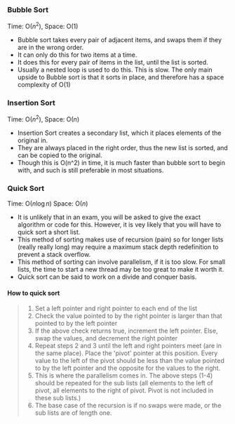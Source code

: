 ### Bubble Sort
Time: O($n^2$), Space: O($1$)
*  Bubble sort takes every pair of adjacent items, and swaps them if they are in the wrong order.
* It can only do this for two items at a time.
* It does this for every pair of items in the list, until the list is sorted.
* Usually a nested loop is used to do this. This is slow.
The only main upside to Bubble sort is that it sorts in place, and therefore has a space complexity of O(1)

### Insertion Sort 
Time: O($n^2$), Space: O($n$)
* Insertion Sort creates a secondary list, which it places elements of the original in.
* They are always placed in the right order, thus the new list is sorted, and can be copied to the original.
* Though this is O(n^2) in time, it is much faster than bubble sort to begin with, and such is still preferable in most situations.

### Quick Sort
Time: O($n\log n$) Space: O($n$)
* It is unlikely that in an exam, you will be asked to give the exact algorithm or code for this. However, it is vey likely that you will have to quick sort a short list.
* This method of sorting makes use of recursion (pain) so for longer lists (really really long) may require a maximum stack depth redefinition to prevent a stack overflow.
* This method of sorting can involve parallelism, if it is too slow. For small lists, the time to start a new thread may be too great to make it worth it.  
* Quick sort can be said to work on a divide and conquer basis.

#### How to quick sort
> 1. Set a left pointer and right pointer to each end of the list
> 2. Check the value pointed to by the right pointer is larger than that pointed to by the left pointer
> 3. If the above check returns true, increment the left pointer. Else, swap the values, and decrement the right pointer
> 4. Repeat steps 2 and 3 until the left and right pointers meet (are in the same place). Place the 'pivot' pointer at this position. Every value to the left of the pivot should be less than the value pointed to by the left pointer and the opposite for the values to the right.
> 5. This is where the parallelism comes in. The above steps (1-4) should be repeated for the sub lists (all elements to the left of pivot, all elements to the right of pivot. Pivot is not included in these sub lists.)
> 6. The base case of the recursion is if no swaps were made, or the sub lists are of length one.